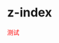 # z-index

<postion-z-index></postion-z-index>
<div class="test">测试</div>
<style lang="scss">
  .test{
    color:#f00;
  }
</style>